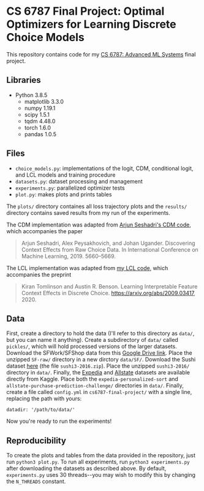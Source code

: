 # CS 6787 Final Project: Optimal Optimizers for Learning Discrete Choice Models

This repository contains code for my [CS 6787: Advanced ML Systems](https://www.cs.cornell.edu/courses/cs6787/2020fa/) final project.

## Libraries
- Python 3.8.5
  - matplotlib 3.3.0
  - numpy 1.19.1
  - scipy 1.5.1
  - tqdm 4.48.0
  - torch 1.6.0
  - pandas 1.0.5
  
## Files
- `choice_models.py`: implementations of the logit, CDM, conditional logit, and LCL models and training procedure
- `datasets.py`: dataset processing and management
- `experiments.py`: parallelized optimizer tests
- `plot.py`: makes plots and prints tables

The `plots/` directory containes all loss trajectory plots and the `results/` directory contains saved results from my run of the experiments.

The CDM implementation was adapted from [Arjun Seshadri's CDM code](https://github.com/arjunsesh/cdm-icml), which accompanies the paper
> Arjun Seshadri, Alex Peysakhovich, and Johan Ugander. Discovering Context Effects from Raw Choice Data. In International Conference on Machine Learning, 2019. 5660–5669.

The LCL implementation was adapted from [my LCL code](https://github.com/tomlinsonk/feature-context-effects), which accompanies the preprint
> Kiran Tomlinson and Austin R. Benson. Learning Interpretable Feature Context Effects in Discrete Choice. https://arxiv.org/abs/2009.03417, 2020.

## Data
First, create a directory to hold the data (I'll refer to this directory as `data/`, but you can name it anything). Create a subdirectory of `data/` called `pickles/`,
which will hold processed versions of the larger datasets. Download the SFWork/SFShop data from this [Google Drive link](https://drive.google.com/file/d/15CMJ7_caeKXcXkMIRGVWSnp5M18S8T6G/view?usp=sharing).
Place the unzipped `SF-raw/` directory in a new dirctory `data/SF/`. Download the Sushi dataset [here](http://www.kamishima.net/sushi/) (the file `sushi3-2016.zip`).
Place the unzipped `sushi3-2016/` directory in `data/`. Finally, the [Expedia](https://www.kaggle.com/c/expedia-personalized-sort/data) and [Allstate](https://www.kaggle.com/c/allstate-purchase-prediction-challenge)
datasets are available directly from Kaggle. Place both the `expedia-personalized-sort` and `allstate-purchase-prediction-challenge/` directories in `data/`. Finally, create a file called `config.yml` in `cs6787-final-project/` with a single line, replacing the path with yours:

`datadir: '/path/to/data/'`

Now you're ready to run the experiments!

## Reproducibility
To create the plots and tables from the data provided in the repository, just run `python3 plot.py`. To run all experiments, 
run `python3 experiments.py` after downloading the datasets as described above. By default, `experiments.py` uses 30 threads--you may wish to modify this by changing the 
`N_THREADS` constant.
